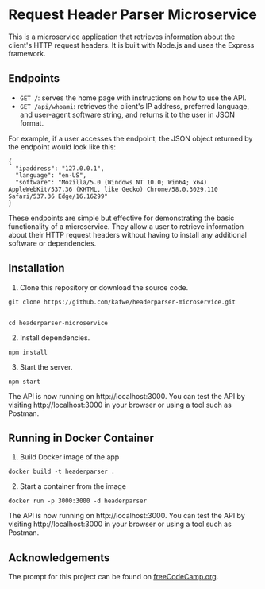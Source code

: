# Request Header Parser Microservice

This is a microservice application that retrieves information about the client's HTTP request headers. It is built with Node.js and uses the Express framework.

## Endpoints

- `GET /`: serves the home page with instructions on how to use the API.
- `GET /api/whoami`: retrieves the client's IP address, preferred language, and user-agent software string, and returns it to the user in JSON format.

For example, if a user accesses the endpoint, the JSON object returned by the endpoint would look like this:

```
{
  "ipaddress": "127.0.0.1",
  "language": "en-US",
  "software": "Mozilla/5.0 (Windows NT 10.0; Win64; x64) AppleWebKit/537.36 (KHTML, like Gecko) Chrome/58.0.3029.110 Safari/537.36 Edge/16.16299"
}
```

These endpoints are simple but effective for demonstrating the basic functionality of a microservice. They allow a user to retrieve information about their HTTP request headers without having to install any additional software or dependencies.

## Installation

1. Clone this repository or download the source code.

```
git clone https://github.com/kafwe/headerparser-microservice.git


cd headerparser-microservice
```

2. Install dependencies.

```
npm install
```

3. Start the server.

```
npm start
```

The API is now running on http://localhost:3000. You can test the API by visiting http://localhost:3000 in your browser or using a tool such as Postman.

## Running in Docker Container

1. Build Docker image of the app

```
docker build -t headerparser .
```

2. Start a container from the image

```
docker run -p 3000:3000 -d headerparser
```

The API is now running on http://localhost:3000. You can test the API by visiting http://localhost:3000 in your browser or using a tool such as Postman.

## Acknowledgements

The prompt for this project can be found on [freeCodeCamp.org](https://www.freecodecamp.org/learn/back-end-development-and-apis/back-end-development-and-apis-projects/request-header-parser-microservice).

